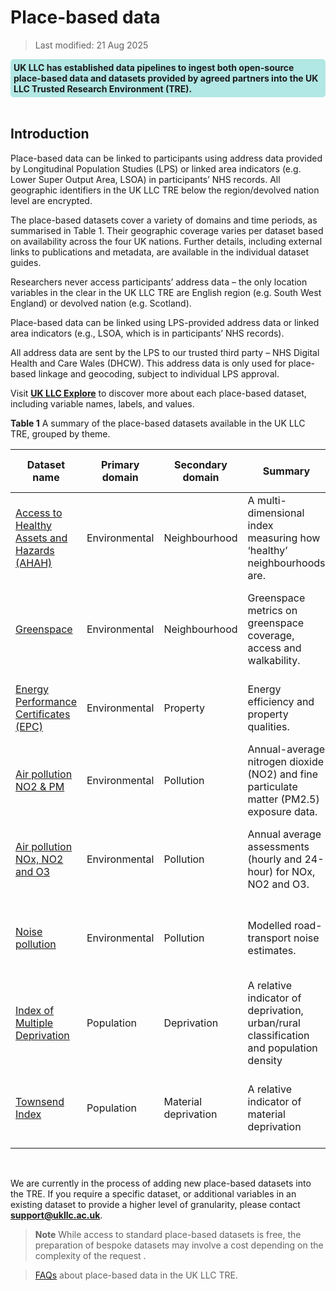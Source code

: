 # Place-based data

> Last modified: 21 Aug 2025

<div style="background-color: rgba(0, 178, 169, 0.3); padding: 5px; border-radius: 5px;"><strong>UK LLC has established data pipelines to ingest both open-source place-based data and datasets provided by agreed partners into the UK LLC Trusted Research Environment (TRE).</strong></div>
<br>

## Introduction

Place-based data can be linked to participants using address data provided by Longitudinal Population Studies (LPS) or linked area indicators (e.g. Lower Super Output Area, LSOA) in participants’ NHS records. All geographic identifiers in the UK LLC TRE below the region/devolved nation level are encrypted.

The place-based datasets cover a variety of domains and time periods, as summarised in Table 1. Their geographic coverage varies per dataset based on availability across the four UK nations. Further details, including external links to publications and metadata, are available in the individual dataset guides.

Researchers never access participants’ address data – the only location variables in the clear in the UK LLC TRE are English region (e.g. South West England) or devolved nation (e.g. Scotland).

Place-based data can be linked using LPS-provided address data or linked area indicators (e.g., LSOA, which is in participants’ NHS records).

All address data are sent by the LPS to our trusted third party – NHS Digital Health and Care Wales (DHCW). This address data is only used for place-based linkage and geocoding, subject to individual LPS approval.

Visit <strong><a href="https://explore.ukllc.ac.uk/" target="_blank" rel="noopener noreferrer">UK LLC Explore</a></strong> to discover more about each place-based dataset, including variable names, labels, and values.

**Table 1** A summary of the place-based datasets available in the UK LLC TRE, grouped by theme.

| Dataset name | Primary domain | Secondary domain | Summary | Coverage | Smallest data resolution | Data available in TRE | Owner |
|--------------|----------------|------------------|---------|----------|---------------------------|------------------------|--------|
| [Access to Healthy Assets and Hazards (AHAH)](../linked_geo_data/environmental_datasets/neighbourhood_datasets/AHAH/AHAH.ipynb) | Environmental | Neighbourhood | A multi-dimensional index measuring how ‘healthy’ neighbourhoods are. | England, Scotland, Wales | Lower Super Output Area/Data Zone | 2022 | [Geographic Data Service](https://data.geods.ac.uk/) |
| [Greenspace](../linked_geo_data/environmental_datasets/neighbourhood_datasets/greenspace/greenspace.ipynb) | Environmental | Neighbourhood | Greenspace metrics on greenspace coverage, access and walkability. | England, Scotland, Wales, Northern Ireland (selected variables) | Address | 2018 | University of Leicester |
| [Energy Performance Certificates (EPC)](../linked_geo_data/environmental_datasets/property_datasets/EPC/Understanding_epc.md) | Environmental | Property | Energy efficiency and property qualities. | England, Wales | Address | 2008–2024 | Department for Levelling Up, Housing & Communities |
| [Air pollution NO2 & PM](../linked_geo_data/environmental_datasets/pollution_datasets/air_pollution_pm25_no2/air_pollution_pm25_no2.ipynb) | Environmental | Pollution | Annual-average nitrogen dioxide (NO2) and fine particulate matter (PM2.5) exposure data. | England, Scotland, Wales | Address | 2010–2019 | University of Leicester and St George's, University of London |
| [Air pollution NOx, NO2 and O3](../linked_geo_data/environmental_datasets/pollution_datasets/air_pollution_o3/air_pollution_o3.ipynb) | Environmental | Pollution | Annual average assessments (hourly and 24-hour) for NOx, NO2 and O3. | England, Wales | Address | 2018–2020 | University of Leicester and St George's, University of London |
| [Noise pollution](../linked_geo_data/environmental_datasets/pollution_datasets/noise_pollution/noise_pollution.ipynb) | Environmental | Pollution | Modelled road-transport noise estimates. | England, Wales | Address | 2013 | University of Leicester and St George's, University of London |
| [Index of Multiple Deprivation](../linked_geo_data/population_datasets/IMD/IMD.ipynb)| Population | Deprivation | A relative indicator of deprivation, urban/rural classification and population density |England, Scotland, Wales, Northern Ireland | Lower Super Output Area/Data Zone/Super Output Area | 2011-2020 | UK LLC |
| [Townsend Index](../linked_geo_data/population_datasets/townsend/townsend.ipynb) | Population | Material deprivation | A relative indicator of material deprivation | England and Wales | Lower Super Output Area | 2021 | University of Leicester and St George's, University of London |



<br>


We are currently in the process of adding new place-based datasets into the TRE. If you require a specific dataset, or additional variables in an existing dataset to provide a higher level of granularity, please contact **support@ukllc.ac.uk**.

>**Note**
> While access to standard place-based datasets is free, the preparation of bespoke datasets may involve a cost depending on the complexity of the request
.

> [FAQs](../FAQ/faq_intro.md) about place-based data in the UK LLC TRE.